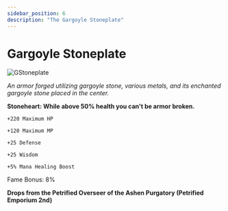 ```yaml
---
sidebar_position: 6
description: "The Gargoyle Stoneplate"
---
```


# Gargoyle Stoneplate

![GStoneplate](https://vwiki.valorserver.com/api/item/picture/gargoyle%20stoneplate)

<i>An armor forged utilizing gargoyle stone, various metals, and its enchanted gargoyle stone placed in the center.</i>

**Stoneheart: While above 50% health you can't be armor broken.**

    +220 Maximum HP
    
    +120 Maximum MP
    
    +25 Defense
    
    +25 Wisdom

    +5% Mana Healing Boost
    
Fame Bonus: 8%

**Drops from the Petrified Overseer of the Ashen Purgatory (Petrified Emporium 2nd)**


